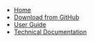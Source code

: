 <ul class="menu">
<li class="menuitem"><a href="{{ site.baseurl }}/">Home</a></li>
<li class="menuitem"><a href="https://github.com/daanmichiels/hypermesh">Download from GitHub</a></li>
<li class="menuitem"><a href="{{ site.baseurl }}/user-guide">User Guide</a></li>
<li class="menuitem"><a href="{{ site.baseurl }}/internals">Technical Documentation</a></li>
<div style="clear: both;"></div>
</ul>
